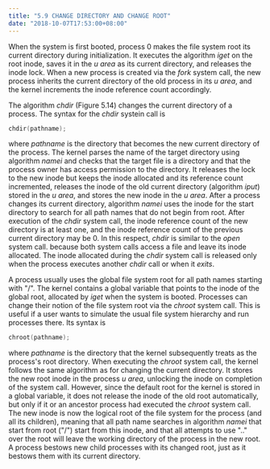 ```yaml
---
title: "5.9 CHANGE DIRECTORY AND CHANGE ROOT"
date: "2018-10-07T17:53:00+08:00"
---
```


When the system is first booted, process 0 makes the file system root its current directory during initialization. It executes the algorithm *iget* on the root inode, saves it in the *u area* as its current directory, and releases the inode lock. When a new process is created via the *fork* system call, the new process inherits the current directory of the old process in its *u area*, and the kernel increments the inode reference count accordingly.

The algorithm *chdir* (Figure 5.14) changes the current directory of a process. The syntax for the *chdir* systein call is

```c
chdir(pathname);
```

where *pathname* is the directory that becomes the new current directory of the process. The kernel parses the name of the target directory using algorithm *namei* and checks that the target file is a directory and that the process owner has access permission to the directory. It releases the lock to the new inode but keeps the inode allocated and its reference count incremented, releases the inode of the old current directory (algorithm *iput*) stored in the *u area*, and stores the new inode in the *u area*. After a process changes its current directory, algorithm *namei* uses the
inode for the start directory to search for all path names that do not begin from root. After execution of the *chdir* system call, the inode reference count of the new directory is at least one, and the inode reference count of the previous current directory may be 0. In this respect, *chdir* is similar to the *open* system call. because both system calls access a file and leave its inode allocated. The inode allocated during the *chdir* system call is released only when the process executes another *chdir* call or when it *exits*.

A process usually uses the global file system root for all path names starting with "/". The kernel contains a global variable that points to the inode of the global root, allocated by *iget* when the system is booted. Processes can change their notion of the file system root via the *chroot* system call. This is useful if a user wants to simulate the usual file system hierarchy and run processes there. Its syntax is

```c
chroot(pathname);
```

where *pathname* is the directory that the kernel subsequently treats as the process's root directory. When executing the *chroot* system call, the kernel follows the same algorithm as for changing the current directory. It stores the new root inode in the process *u area*, unlocking the inode on completion of the system call. However, since the default root for the kernel is stored in a global variable, it does not release the inode of the old root automatically, but only if it or an ancestor process had executed the *chroot* system call. The new inode is now the logical root of the file system for the process (and all its children), meaning that all path name searches in algorithm *namei* that start from root ("/") start from this inode, and that all attempts to use ".." over the root will leave the working directory of the process in the new root. A process bestows new child processes with its changed root, just as it bestows them with its current directory.